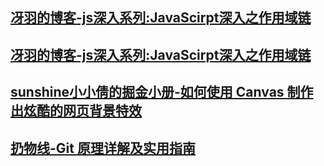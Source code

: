
## [冴羽的博客-js深入系列:JavaScirpt深入之作用域链](https://github.com/mqyqingfeng/Blog/issues/6)

## [冴羽的博客-js深入系列:JavaScirpt深入之作用域链](https://github.com/mqyqingfeng/Blog/issues/7)

## [sunshine小小倩的掘金小册-如何使用 Canvas 制作出炫酷的网页背景特效](https://juejin.im/book/5a0ab8e2f265da43111fbab2)

## [扔物线-Git 原理详解及实用指南](https://juejin.im/book/5a124b29f265da431d3c472e)
